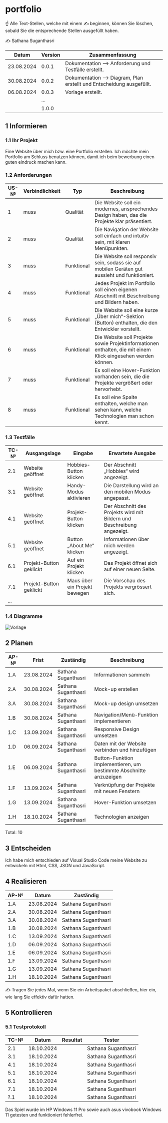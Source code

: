 # portfolio
☝️ Alle Text-Stellen, welche mit einem ✍️ beginnen, können Sie löschen, sobald Sie die entsprechende Stellen ausgefüllt haben.

✍️ Sathana Suganthasri

| Datum | Version | Zusammenfassung                                              |
| ----- | ------- | ------------------------------------------------------------ |
| 23.08.2024 | 0.0.1   | Dokumentation --> Anforderung und Testfälle erstellt. |
| 30.08.2024 | 0.0.2   | Dokumentation --> Diagram, Plan erstellt und Entscheidung ausgefüllt. |
| 06.08.2024 | 0.0.3   | Vorlage erstellt. |
|       | ...     |                                                              |
|       | 1.0.0   |                                                              |

## 1 Informieren

### 1.1 Ihr Projekt


Eine Website über mich bzw. eine Portfolio erstellen.
Ich möchte mein Portfolio am Schluss benutzen können, damit ich beim bewerbung einen guten eindruck machen kann. 

### 1.2 Anforderungen

| US-№ | Verbindlichkeit | Typ  | Beschreibung                       |
| ---- | --------------- | ---- | ---------------------------------- |
| 1  | muss | Qualität | Die Website soll ein modernes, ansprechendes Design haben, das die Projekte klar präsentiert. |
| 2  | muss | Qualität | Die Navigation der Website soll einfach und intuitiv sein, mit klaren Menüpunkten. |
| 3  | muss | Funktional | Die Website soll responsiv sein, sodass sie auf mobilen Geräten gut aussieht und funktioniert. |
| 4  | muss | Funktional | Jedes Projekt im Portfolio soll einen eigenen Abschnitt mit Beschreibung und Bildern haben. |
| 5  | muss | Funktional | Die Website soll eine kurze „Über mich“-Sektion (Button) enthalten, die den Entwickler vorstellt. |
| 6  | muss | Funktional |Die Website soll Projekte sowie Projektinformationen enthalten, die mit einem Klick eingesehen werden können. |
| 7  | muss | Funktional | Es soll eine Hover-Funktion vorhanden sein, die die Projekte vergrößert oder hervorhebt. |
| 8  | muss | Funktional | Es soll eine Spalte enthalten, welche man sehen kann, welche Technologien man schon kennt. |


### 1.3 Testfälle

| TC-№ | Ausgangslage | Eingabe | Erwartete Ausgabe |
| ---- | ------------ | ------- | ----------------- |
| 2.1 | Website geöffnet | Hobbies-Button klicken | Der Abschnitt „Hobbies“ wird angezeigt. |
| 3.1 | Website geöffnet | Handy-Modus aktivieren | Die Darstellung wird an den mobilen Modus angepasst. |
| 4.1 | Website geöffnet | Projekt-Button klicken | Der Abschnitt des Projekts wird mit Bildern und Beschreibung angezeigt. |
| 5.1 | Website geöffnet | Button „About Me“ klicken |Informationen über mich werden angezeigt. |
| 6.1 | Projekt-Button geklickt | Auf ein Projekt klicken | Das Projekt öffnet sich auf einer neuen Seite. |
| 7.1 | Projekt-Button geklickt | Maus über ein Projekt bewegen | Die Vorschau des Projekts vergrössert sich. |
| ... |              |         |                   |


### 1.4 Diagramme

![Vorlage](https://github.com/user-attachments/assets/dedfd480-0e00-4089-9244-694f80d35ea0)

## 2 Planen

| AP-№ | Frist | Zuständig | Beschreibung |
| ---- | ----- | --------- | ------------ | 
| 1.A | 23.08.2024 | Sathana Suganthasri | Informationen sammeln |
| 2.A | 30.08.2024 | Sathana Suganthasri | Mock-up erstellen |
| 3.A | 30.08.2024 | Sathana Suganthasri | Mock-up design umsetzen |
| 1.B | 30.08.2024 | Sathana Suganthasri | Navigation/Menü-Funktion implementieren |
| 1.C | 13.09.2024 | Sathana Suganthasri | Responsive Design umsetzen |
| 1.D | 06.09.2024 | Sathana Suganthasri | Daten mit der Website verbinden und hinzufügen |
| 1.E | 06.09.2024 | Sathana Suganthasri | Button-Funktion implementieren, um bestimmte Abschnitte anzuzeigen |
| 1.F | 13.09.2024 | Sathana Suganthasri | Verknüpfung der Projekte mit neuen Fenstern |
| 1.G | 13.09.2024 | Sathana Suganthasri | Hover-Funktion umsetzen |
| 1.H | 18.10.2024 | Sathana Suganthasri | Technologien anzeigen |

Total: 10

## 3 Entscheiden

Ich habe mich entschieden auf Visual Studio Code meine Website zu entwickeln mit Html, CSS, JSON und JavaScript. 

## 4 Realisieren

| AP-№ | Datum | Zuständig | 
| ---- | ----- | --------- | 
| 1.A | 23.08.2024 | Sathana Suganthasri |
| 2.A | 30.08.2024 | Sathana Suganthasri |
| 3.A | 30.08.2024 | Sathana Suganthasri |
| 1.B | 30.08.2024 | Sathana Suganthasri |
| 1.C | 13.09.2024 | Sathana Suganthasri |
| 1.D | 06.09.2024 | Sathana Suganthasri |
| 1.E | 06.09.2024 | Sathana Suganthasri |
| 1.F | 13.09.2024 | Sathana Suganthasri |
| 1.G | 13.09.2024 | Sathana Suganthasri |
| 1.H | 18.10.2024 | Sathana Suganthasri |

✍️ Tragen Sie jedes Mal, wenn Sie ein Arbeitspaket abschließen, hier ein, wie lang Sie effektiv dafür hatten.

## 5 Kontrollieren

### 5.1 Testprotokoll

| TC-№ | Datum | Resultat | Tester |
| ---- | ----- | -------- | ------ |
| 2.1  | 18.10.2024 |          | Sathana Suganthasri |
| 3.1  | 18.10.2024 |          | Sathana Suganthasri |
| 4.1  | 18.10.2024 |          | Sathana Suganthasri |
| 5.1  | 18.10.2024 |          | Sathana Suganthasri |
| 6.1  | 18.10.2024 |          | Sathana Suganthasri |
| 7.1  | 18.10.2024 |          | Sathana Suganthasri |
| ?.1  | 18.10.2024 |          | Sathana Suganthasri |


Das Spiel wurde im HP Windows 11 Pro sowie auch asus vivobook Windows 11 getesten und funktioniert fehlerfrei.
